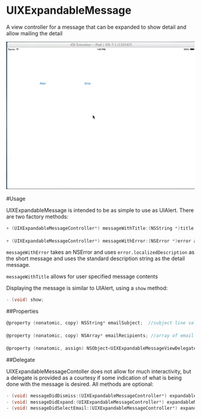 UIXExpandableMessage
====================

A view controller for a message that can be expanded to show detail and allow mailing the detail

![UIXExpandableMessage GIF](UIXExpandableMessage.gif)

#Usage

UIXExpandableMessage is intended to be as simple to use as UIAlert.  There are two factory methods:

```objectivec
+ (UIXExpandableMessageController*) messageWithTitle:(NSString *)title shortMessage:(NSString *)message detail:(NSString*) detail;

+ (UIXExpandableMessageController*) messageWithError:(NSError *)error additionalDetail:(NSString*) detail;
```

`messageWithError` takes an NSError and uses `error.localizedDescription` as the short message and uses the standard description string as the detail message.

`messageWithTitle` allows for user specified message contents

Displaying the message is similar to UIAlert, using a `show` method:

```objectivec
- (void) show;
```


##Properties

```objectivec
@property (nonatomic, copy) NSString* emailSubject;  //subject line value for email sent from UIXExpandableMessage

@property (nonatomic, copy) NSArray* emailRecipients; //array of email address to send the email to (the "To" receipents)

@property (nonatomic, assign) NSObject<UIXExpandableMessageViewDelegate>* expandableMessageDelegate;
```

##Delegate

UIXExpandableMessageContoller does not allow for much interactivity, but a delegate is provided as a courtesy if some indication of what is being done with the message is desired.  All methods are optional:

```objectivec
- (void) messageDidDismiss:(UIXExpandableMessageController*) expandableMessageController;
- (void) messageDidExpand:(UIXExpandableMessageController*) expandableMessageController;
- (void) messageDidSelectEmail:(UIXExpandableMessageController*) expandableMessageController;
```



